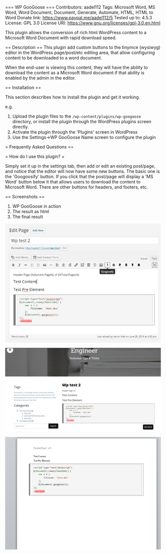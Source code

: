 === WP GooGoose ===
Contributors: aadel112
Tags: Microsoft Word, MS Word, Word Document, Document, Generate, Automate, HTML, HTML to Word
Donate link: https://www.paypal.me/aadel112/5
Tested up to: 4.5.3
License: GPL 3.0
License URI: https://www.gnu.org/licenses/gpl-3.0.en.html

This plugin allows the conversion of rich html WordPress content to a Microsoft Word Document with rapid download speed.

== Description ==
This plugin add custom buttons to the tinymce (wysiwyg) editor in the WordPress page/post/etc editing area, that allow configuring content to be downloaded to a word document.

When the end-user is viewing this content, they will have the ability to download the content as a Microsoft Word document if that ability is enabled by the admin in the editor.

== Installation ==

This section describes how to install the plugin and get it working.

e.g.

1. Upload the plugin files to the `/wp-content/plugins/wp-googoose` directory, or install the plugin through the WordPress plugins screen directly.
1. Activate the plugin through the 'Plugins' screen in WordPress
1. Use the Settings->WP GooGoose Name screen to configure the plugin

= Frequently Asked Questions ==

= How do I use this plugin? =

Simply set it up in the settings tab, then add or edit an existing post/page, and notice that the editor will now have some new buttons. The basic one is the 'Googoosify' button. If you click that the post/page will display a 'MS Word' button below it that allows users to download the content to Microsoft Word. There are other buttons for headers, and footers, etc.

== Screenshots ==

1. WP GooGoose in action
2. The result as html
3. The final result

![WP GooGoose in action](https://github.com/aadel112/WP-GooGoose/blob/master/assets/screenshot-1.jpg "WP GooGoose in action")

![The result as html](https://github.com/aadel112/WP-GooGoose/blob/master/assets/screenshot-2.jpg "The result as html ")

![The final result](https://github.com/aadel112/WP-GooGoose/blob/master/assets/screenshot-3.jpg "The final result")


